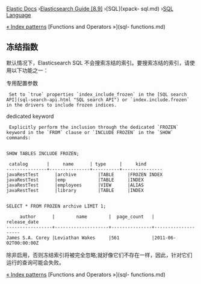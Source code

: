 

[Elastic Docs](/guide/) ›[Elasticsearch Guide [8.9]](index.md) ›[SQL](xpack-
sql.md) ›[SQL Language](sql-spec.md)

[« Index patterns](sql-index-patterns.md) [Functions and Operators »](sql-
functions.md)

## 冻结指数

默认情况下，Elasticsearch SQL 不会搜索冻结的索引。要搜索冻结的索引，请使用以下功能之一：

专用配置参数

     Set to `true` properties `index_include_frozen` in the [SQL search API](sql-search-api.html "SQL search API") or `index.include.frozen` in the drivers to include frozen indices. 
dedicated keyword

     Explicitly perform the inclusion through the dedicated `FROZEN` keyword in the `FROM` clause or `INCLUDE FROZEN` in the `SHOW` commands: 
    
    
    SHOW TABLES INCLUDE FROZEN;
    
     catalog       |     name      | type     |     kind
    ---------------+---------------+----------+---------------
    javaRestTest      |archive        |TABLE     |FROZEN INDEX
    javaRestTest      |emp            |TABLE     |INDEX
    javaRestTest      |employees      |VIEW      |ALIAS
    javaRestTest      |library        |TABLE     |INDEX
    
    
    SELECT * FROM FROZEN archive LIMIT 1;
    
         author      |        name        |  page_count   |    release_date
    -----------------+--------------------+---------------+--------------------
    James S.A. Corey |Leviathan Wakes     |561            |2011-06-02T00:00:00Z

除非启用，否则冻结索引将被完全忽略;就好像它们不存在一样，因此，针对它们运行的查询可能会失败。

[« Index patterns](sql-index-patterns.md) [Functions and Operators »](sql-
functions.md)
